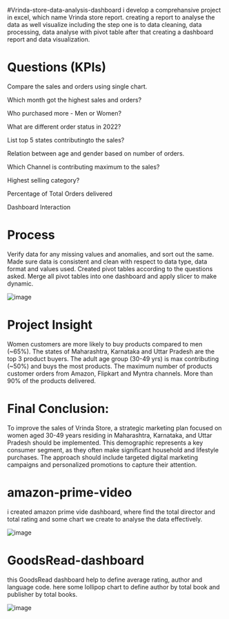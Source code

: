 #Vrinda-store-data-analysis-dashboard
i develop a comprehansive project in excel, which name Vrinda store report. creating a report to analyse the data as well visualize including the step one is to data cleaning, data processing, data analyse with pivot table after that creating a dashboard report and data visualization.

# Questions (KPIs)
Compare the sales and orders using single chart.

Which month got the highest sales and orders?

Who purchased more - Men or Women?

What are different order status in 2022?

List top 5 states contributingto the sales?

Relation between age and gender based on number of orders.

Which Channel is contributing maximum to the sales?

Highest selling category?

Percentage of Total Orders delivered

Dashboard Interaction 

# Process
Verify data for any missing values and anomalies, and sort out the same.
Made sure data is consistent and clean with respect to data type, data format and values used.
Created pivot tables according to the questions asked.
Merge all pivot tables into one dashboard and apply slicer to make dynamic.


![image](https://github.com/user-attachments/assets/c94929b9-d37e-404e-9336-3f45e2ec9ced)

# Project Insight
Women customers are more likely to buy products compared to men (~65%).
The states of Maharashtra, Karnataka and Uttar Pradesh are the top 3 product buyers.
The adult age group (30-49 yrs) is max contributing (~50%) and buys the most products.
The maximum number of products customer orders from Amazon, Flipkart and Myntra channels.
More than 90% of the products delivered.

# Final Conclusion:
To improve the sales of Vrinda Store, a strategic marketing plan focused on women aged 30-49 years residing in Maharashtra, Karnataka, and Uttar Pradesh should be implemented. This demographic represents a key consumer segment, as they often make significant household and lifestyle purchases. The approach should include targeted digital marketing campaigns and personalized promotions to capture their attention.


# amazon-prime-video
i created amazon prime vide dashboard, where find the total director and total rating and some chart we create to analyse the data effectively.

![image](https://github.com/user-attachments/assets/1bce270b-a354-4454-9c3c-845f060210a2)

# GoodsRead-dashboard
this GoodsRead dashboard help to define average rating, author and language code. here some lollipop chart to define author by total book and publisher by total books.

![image](https://github.com/user-attachments/assets/a9323c17-a9eb-46f4-ad69-5e295f52fcfb)
















